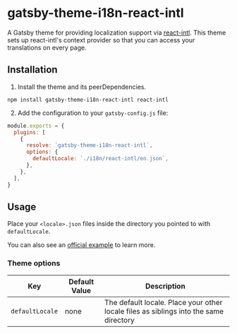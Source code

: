 # gatsby-theme-i18n-react-intl

A Gatsby theme for providing localization support via [react-intl](https://formatjs.io/docs/react-intl). This theme sets up react-intl's context provider so that you can access your translations on every page.

## Installation

1. Install the theme and its peerDependencies.

```shell
npm install gatsby-theme-i18n-react-intl react-intl
```

2. Add the configuration to your `gatsby-config.js` file:

```js
module.exports = {
  plugins: [
    {
      resolve: `gatsby-theme-i18n-react-intl`,
      options: {
        defaultLocale: `./i18n/react-intl/en.json`,
      },
    },
  ],
}
```

## Usage

Place your `<locale>.json` files inside the directory you pointed to with `defaultLocale`.

You can also see an [official example](https://github.com/gatsbyjs/themes/tree/master/starters/example-react-intl) to learn more.

### Theme options

| Key             | Default Value | Description                                                                           |
| --------------- | ------------- | ------------------------------------------------------------------------------------- |
| `defaultLocale` | none          | The default locale. Place your other locale files as siblings into the same directory |
